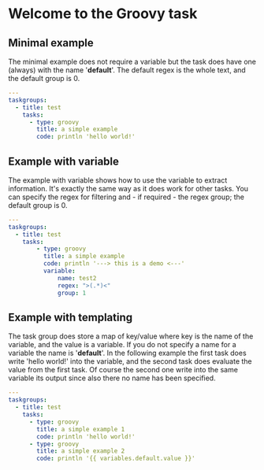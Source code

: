 # Welcome to the Groovy task

## Minimal example

The minimal example does not require a variable but the task
does have one (always) with the name '**default**'.
The default regex is the whole text, and the default group is 0.

```yaml
---
taskgroups:
  - title: test
    tasks:
      - type: groovy
        title: a simple example
        code: println 'hello world!'
```

## Example with variable

The example with variable shows how to use the variable to extract information.
It's exactly the same way as it does work for other tasks.
You can specify the regex for filtering and - if required - the regex group;
the default group is 0.

```yaml
---
taskgroups:
  - title: test
    tasks:
        - type: groovy
          title: a simple example
          code: println '---> this is a demo <---'
          variable:
              name: test2
              regex: ">(.*)<"
              group: 1
```

## Example with templating

The task group does store a map of key/value where key is the name of the variable, and
the value is a variable. If you do not specify a name for a variable the name is
'**default**'. In the following example the first task does write 'hello world!' into
the variable, and the second task does evaluate the value from the first task.
Of course the second one write into the same variable its output since also there
no name has been specified.

```yaml
---
taskgroups:
  - title: test
    tasks:
      - type: groovy
        title: a simple example 1
        code: println 'hello world!'
      - type: groovy
        title: a simple example 2
        code: println '{{ variables.default.value }}'
```
